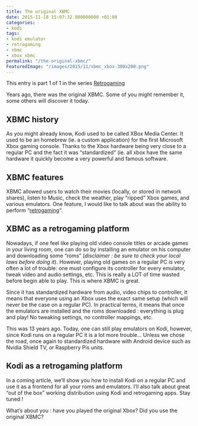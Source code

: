 ```yaml
---
title: The original XBMC
date: 2015-11-18 15:07:32.000000000 +01:00
categories:
- kodi
tags:
- kodi emulator
- retrogaming
- xbmc
- xbox xbmc
permalink: "/the-original-xbmc/"
FeaturedImage: "/images/2015/11/xbmc_xbox-300x200.png"
---
```

This entry is part 1 of 1 in the series [Retrogaming](https://www.masoopy.com/series/retrogaming/ "Retrogaming")

Years ago, there was the original XBMC. Some of you might remember it, some others will discover it today.

## XBMC history

As you might already know, Kodi used to be called XBox Media Center. It used to be an homebrew (ie. a custom application) for the first Microsoft Xbox gaming console. Thanks to the Xbox hardware being very close to a regular PC and the fact it was “standardized” (ie. all xbox have the same hardware it quickly become a very powerful and famous software.

## XBMC features

XBMC allowed users to watch their movies (locally, or stored in network shares), listen to Music, check the weather, play “ripped” Xbox games, and various emulators. One feature, I would like to talk about was the ability to perform “[retrogaming](https://en.wikipedia.org/wiki/Retrogaming)“.


## XBMC as a retrogaming platform

Nowadays, if one feel like playing old video console titles or arcade games in your living room, one can do so by installing an emulator on his computer and downloading some “roms” (_disclaimer : be sure to check your local laws before doing it_). However, playing old games on a regular PC is very often a lot of trouble: one must configure its controller for every emulator, tweak video and audio settings, etc. This is really a LOT of time wasted before begin able to play. This is where XBMC is great.

Since it has standardized hardware from audio, video chips to controller, it means that everyone using an Xbox uses the exact same setup (which will never be the case on a regular PC). In practical terms, it means that once the emulators are installed and the roms downloaded : everything is plug and play! No tweaking settings, no controller mappings, etc.

This was 13 years ago. Today, one can still play emulators on Kodi, however, since Kodi runs on a regular PC it is a lot more trouble… Unless we chose the road, once again to standardized hardware with Android device such as Nvidia Shield TV, or Raspberry Pis units.

## Kodi as a retrogaming platform

In a coming article, we’ll show you how to install Kodi on a regular PC and use it as a frontend for all your roms and emulators. I’ll also talk about great “out of the box” working distribution using Kodi and retrogaming apps. Stay tuned !

What’s about you : have you played the original Xbox? Did you use the original XBMC?

